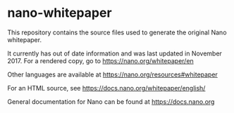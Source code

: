 # nano-whitepaper

This repository contains the source files used to generate the original Nano whitepaper.

It currently has out of date information and was last updated in November 2017. For a rendered copy, go to https://nano.org/whitepaper/en

Other languages are available at https://nano.org/resources#whitepaper

For an HTML source, see https://docs.nano.org/whitepaper/english/

General documentation for Nano can be found at https://docs.nano.org
